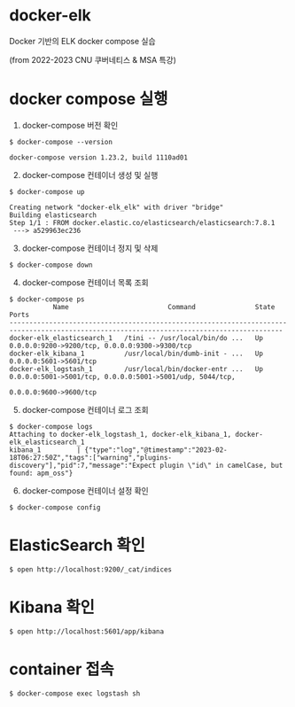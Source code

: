 # docker-elk
Docker 기반의 ELK docker compose 실습 

(from 2022-2023 CNU 쿠버네티스 & MSA 특강)

# docker compose 실행
1. docker-compose 버전 확인
```shell
$ docker-compose --version

docker-compose version 1.23.2, build 1110ad01
```

2. docker-compose 컨테이너 생성 및 실행
```shell
$ docker-compose up

Creating network "docker-elk_elk" with driver "bridge"
Building elasticsearch
Step 1/1 : FROM docker.elastic.co/elasticsearch/elasticsearch:7.8.1
 ---> a529963ec236
```

3. docker-compose 컨테이너 정지 및 삭제  
```shell
$ docker-compose down
```

4. docker-compose 컨테이너 목록 조회 
```shell
$ docker-compose ps
           Name                         Command               State                                   Ports
-------------------------------------------------------------------------------------------------------------------------------------------
docker-elk_elasticsearch_1   /tini -- /usr/local/bin/do ...   Up      0.0.0.0:9200->9200/tcp, 0.0.0.0:9300->9300/tcp
docker-elk_kibana_1          /usr/local/bin/dumb-init - ...   Up      0.0.0.0:5601->5601/tcp
docker-elk_logstash_1        /usr/local/bin/docker-entr ...   Up      0.0.0.0:5001->5001/tcp, 0.0.0.0:5001->5001/udp, 5044/tcp,
                                                                      0.0.0.0:9600->9600/tcp
```

5. docker-compose 컨테이너 로그 조회
```shell
$ docker-compose logs
Attaching to docker-elk_logstash_1, docker-elk_kibana_1, docker-elk_elasticsearch_1
kibana_1         | {"type":"log","@timestamp":"2023-02-18T06:27:50Z","tags":["warning","plugins-discovery"],"pid":7,"message":"Expect plugin \"id\" in camelCase, but found: apm_oss"}
```

6. docker-compose 컨테이너 설정 확인 
```shell
$ docker-compose config
```

# ElasticSearch 확인 
```shell
$ open http://localhost:9200/_cat/indices
```

# Kibana 확인 
```shell
$ open http://localhost:5601/app/kibana
```

# container 접속
```shell
$ docker-compose exec logstash sh
```
